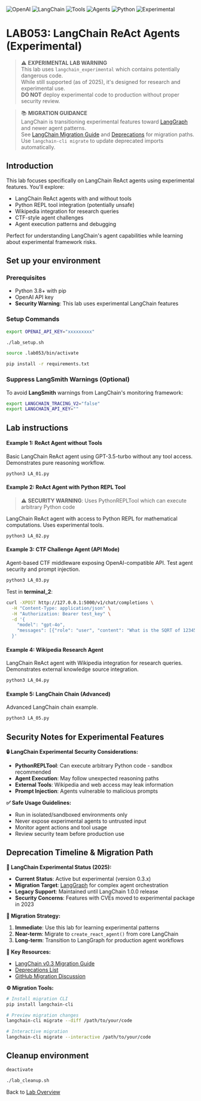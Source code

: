 ![OpenAI](https://img.shields.io/badge/OpenAI-lightblue)
![LangChain](https://img.shields.io/badge/LangChain-lightgrey)
![Tools](https://img.shields.io/badge/Tools-purple)
![Agents](https://img.shields.io/badge/Agents-orange)
![Python](https://img.shields.io/badge/Python-blue)
![Experimental](https://img.shields.io/badge/Experimental-red)

# LAB053: LangChain ReAct Agents (Experimental)

> ⚠️ **EXPERIMENTAL LAB WARNING**  
> This lab uses `langchain_experimental` which contains potentially dangerous code.  
> While still supported (as of 2025), it's designed for research and experimental use.  
> **DO NOT** deploy experimental code to production without proper security review.

> 📚 **MIGRATION GUIDANCE**  
> LangChain is transitioning experimental features toward [LangGraph](https://python.langchain.com/docs/langgraph/) and newer agent patterns.  
> See [LangChain Migration Guide](https://github.com/langchain-ai/langchain/blob/master/MIGRATE.md) and [Deprecations](https://python.langchain.com/docs/versions/v0_2/deprecations/) for migration paths.  
> Use `langchain-cli migrate` to update deprecated imports automatically.

## Introduction
This lab focuses specifically on LangChain ReAct agents using experimental features. You'll explore:
- LangChain ReAct agents with and without tools
- Python REPL tool integration (potentially unsafe)
- Wikipedia integration for research queries  
- CTF-style agent challenges
- Agent execution patterns and debugging

Perfect for understanding LangChain's agent capabilities while learning about experimental framework risks.
## Set up your environment
### Prerequisites  
- Python 3.8+ with pip
- OpenAI API key
- **Security Warning**: This lab uses experimental LangChain features

### Setup Commands
```bash
export OPENAI_API_KEY="xxxxxxxxx"
```
```bash
./lab_setup.sh
```
```bash
source .lab053/bin/activate
```
```bash
pip install -r requirements.txt
```

### Suppress LangSmith Warnings (Optional)
To avoid **LangSmith** warnings from LangChain's monitoring framework:
```bash
export LANGCHAIN_TRACING_V2="false"
export LANGCHAIN_API_KEY=""
```

## Lab instructions

#### Example 1: ReAct Agent without Tools
Basic LangChain ReAct agent using GPT-3.5-turbo without any tool access. Demonstrates pure reasoning workflow.
```bash
python3 LA_01.py
```

#### Example 2: ReAct Agent with Python REPL Tool  
> ⚠️ **SECURITY WARNING**: Uses PythonREPLTool which can execute arbitrary Python code

LangChain ReAct agent with access to Python REPL for mathematical computations. Uses experimental tools.
```bash
python3 LA_02.py
```

#### Example 3: CTF Challenge Agent (API Mode)
Agent-based CTF middleware exposing OpenAI-compatible API. Test agent security and prompt injection.
```bash
python3 LA_03.py
```

Test in **terminal_2**:
```bash
curl -XPOST http://127.0.0.1:5000/v1/chat/completions \
  -H "Content-Type: application/json" \
  -H "Authorization: Bearer test_key" \
  -d '{
    "model": "gpt-4o",
    "messages": [{"role": "user", "content": "What is the SQRT of 12345"}]
  }'
```

#### Example 4: Wikipedia Research Agent
LangChain ReAct agent with Wikipedia integration for research queries. Demonstrates external knowledge source integration.
```bash
python3 LA_04.py  
```

#### Example 5: LangChain Chain (Advanced)
Advanced LangChain chain example.
```bash
python3 LA_05.py
```

## Security Notes for Experimental Features

**🔒 LangChain Experimental Security Considerations:**
- **PythonREPLTool**: Can execute arbitrary Python code - sandbox recommended
- **Agent Execution**: May follow unexpected reasoning paths
- **External Tools**: Wikipedia and web access may leak information
- **Prompt Injection**: Agents vulnerable to malicious prompts

**✅ Safe Usage Guidelines:**
- Run in isolated/sandboxed environments only
- Never expose experimental agents to untrusted input
- Monitor agent actions and tool usage
- Review security team before production use

## Deprecation Timeline & Migration Path

**📅 LangChain Experimental Status (2025):**
- **Current Status**: Active but experimental (version 0.3.x)
- **Migration Target**: [LangGraph](https://python.langchain.com/docs/langgraph/) for complex agent orchestration
- **Legacy Support**: Maintained until LangChain 1.0.0 release
- **Security Concerns**: Features with CVEs moved to experimental package in 2023

**🔄 Migration Strategy:**
1. **Immediate**: Use this lab for learning experimental patterns
2. **Near-term**: Migrate to `create_react_agent()` from core LangChain
3. **Long-term**: Transition to LangGraph for production agent workflows

**📖 Key Resources:**
- [LangChain v0.3 Migration Guide](https://python.langchain.com/docs/versions/v0_3/)
- [Deprecations List](https://python.langchain.com/docs/versions/v0_2/deprecations/)
- [GitHub Migration Discussion](https://github.com/langchain-ai/langchain/discussions/18547)

**⚙️ Migration Tools:**
```bash
# Install migration CLI
pip install langchain-cli

# Preview migration changes
langchain-cli migrate --diff /path/to/your/code

# Interactive migration
langchain-cli migrate --interactive /path/to/your/code
```

## Cleanup environment
```bash
deactivate
```
```bash
./lab_cleanup.sh
```

Back to [Lab Overview](https://github.com/kubiosec-agentic/agentic-labs/blob/master/README.md#-lab-overview)
